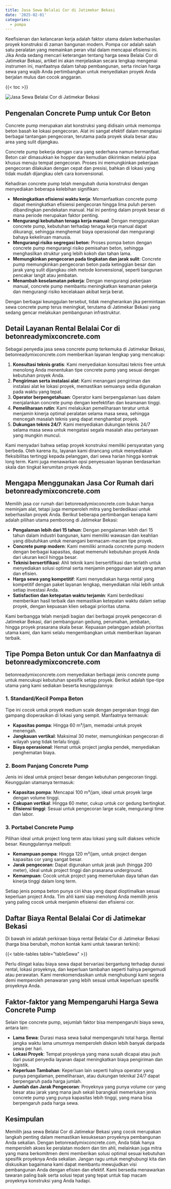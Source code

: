 ```yaml
---
title: Jasa Sewa Belalai Cor di Jatimekar Bekasi
date: '2025-02-01'
categories:
  - pompa
---
```


Keefisienan dan kelancaran kerja adalah faktor utama dalam keberhasilan proyek konstruksi di zaman bangunan modern. Pompa cor adalah salah satu peralatan yang memainkan peran vital dalam mencapai efisiensi ini. Jika Anda sedang mencari keterangan tentang harga sewa Belalai Cor di Jatimekar Bekasi, artikel ini akan menjelaskan secara lengkap mengenai instrumen ini, manfaatnya dalam tahap pembangunan, serta rincian harga sewa yang wajib Anda pertimbangkan untuk menyediakan proyek Anda berjalan mulus dan cocok anggaran.

{{< toc >}}

![Jasa Sewa Belalai Cor di Jatimekar Bekasi](https://betoncor8.github.io/pump/concrete-pump%20(30).png)

## Pengenalan Concrete Pump untuk Cor Beton

Concrete pump merupakan alat konstruksi yang didisain untuk memompa beton basah ke lokasi pengecoran. Alat ini sangat efektif dalam mengatasi berbagai tantangan pengecoran, terutama pada proyek skala besar atau area yang sulit dijangkau.

Concrete pump bekerja dengan cara yang sederhana namun bermanfaat. Beton cair dimasukkan ke hopper dan kemudian dikirimkan melalui pipa khusus menuju tempat pengecoran. Proses ini memungkinkan pekerjaan pengecoran dilakukan dengan cepat dan presisi, bahkan di lokasi yang tidak mudah dijangkau oleh cara konvensional.

Kehadiran concrete pump telah mengubah dunia konstruksi dengan menyediakan beberapa kelebihan signifikan:

- **Meningkatkan efisiensi waktu kerja**: Memanfaatkan concrete pump dapat meningkatkan efisiensi pengecoran hingga lima puluh persen dibandingkan pendekatan manual. Hal ini penting dalam proyek besar di mana periode merupakan faktor penting.
- **Mengurangi kebutuhan tenaga kerja manual**: Dengan menggunakan concrete pump, kebutuhan terhadap tenaga kerja manual dapat dikurangi, sehingga menghemat biaya operasional dan mengurangi bahaya kekeliruan manusia.
- **Mengurangi risiko segregasi beton**: Proses pompa beton dengan concrete pump mengurangi risiko pemisahan beton, sehingga menghasilkan struktur yang lebih kokoh dan tahan lama.
- **Memungkinkan pengecoran pada tingkatan dan jarak sulit**: Concrete pump memungkinkan pengecoran beton pada ketinggian besar dan jarak yang sulit dijangkau oleh metode konvensional, seperti bangunan pencakar langit atau jembatan.
- **Menambah keselamatan pekerja**: Dengan mengurangi pekerjaan manual, concrete pump membantu meningkatkan keamanan pekerja dan mengurangi risiko kecelakaan akibat kerja berat.

Dengan berbagai keunggulan tersebut, tidak mengherankan jika permintaan sewa concrete pump terus meningkat, terutama di Jatimekar Bekasi yang sedang gencar melakukan pembangunan infrastruktur.

## Detail Layanan Rental Belalai Cor di betonreadymixconcrete.com

Sebagai penyedia jasa sewa concrete pump terkemuka di Jatimekar Bekasi, betonreadymixconcrete.com memberikan layanan lengkap yang mencakup:

1. **Konsultasi teknis gratis**: Kami menyediakan konsultasi teknis free untuk menolong Anda menentukan tipe concrete pump yang sesuai dengan kebutuhan proyek Anda.
2. **Pengiriman serta instalasi alat**: Kami menangani pengiriman dan instalasi alat ke lokasi proyek, memastikan semuanya sedia digunakan pada waktu yang tepat.
3. **Operator berpengetahuan**: Operator kami berpengalaman luas dalam menjalankan concrete pump dengan keefektifan dan keamanan tinggi.
4. **Pemeliharaan rutin**: Kami melakukan pemeliharaan teratur untuk menjamin kinerja optimal peralatan selama masa sewa, sehingga mencegah masalah teknis yang dapat menghambat proyek.
5. **Dukungan teknis 24/7**: Kami menyediakan dukungan teknis 24/7 selama masa sewa untuk mengatasi segala masalah atau pertanyaan yang mungkin muncul.

Kami menyadari bahwa setiap proyek konstruksi memiliki persyaratan yang berbeda. Oleh karena itu, layanan kami dirancang untuk menyediakan fleksibilitas tertinggi kepada pelanggan, dari sewa harian hingga kontrak long term. Kami juga menawarkan opsi penyesuaian layanan berdasarkan skala dan tingkat kerumitan proyek Anda.

## Mengapa Menggunakan Jasa Cor Rumah dari betonreadymixconcrete.com

Memilih jasa cor rumah dari betonreadymixconcrete.com bukan hanya meminjam alat, tetapi juga memperoleh mitra yang berdedikasi untuk keberhasilan proyek Anda. Berikut beberapa pertimbangan kenapa kami adalah pilihan utama pemborong di Jatimekar Bekasi:

- **Pengalaman lebih dari 15 tahun**: Dengan pengalaman lebih dari 15 tahun dalam industri bangunan, kami memiliki wawasan dan keahlian yang dibutuhkan untuk menangani bermacam-macam tipe proyek.
- **Concrete pump modern**: Kami memiliki armada concrete pump modern dengan berbagai kapasitas, dapat memenuhi kebutuhan proyek Anda dari ukuran kecil hingga besar.
- **Teknisi bersertifikasi**: Ahli teknik kami bersertifikasi dan terlatih untuk menyediakan solusi optimal serta menjamin penggunaan alat yang aman dan efisien.
- **Harga sewa yang kompetitif**: Kami menyediakan harga rental yang kompetitif dengan paket layanan lengkap, menyediakan nilai lebih untuk setiap investasi Anda.
- **Satisfaction dan ketepatan waktu terjamin**: Kami berdedikasi memberikan hasil terbaik dan memastikan ketepatan waktu dalam setiap proyek, dengan kepuasan klien sebagai prioritas utama.

Kami berbangga telah menjadi bagian dari berbagai proyek pengecoran di Jatimekar Bekasi, dari pembangunan gedung, perumahan, jembatan, hingga proyek prasarana skala besar. Kepuasan pelanggan adalah prioritas utama kami, dan kami selalu mengembangkan untuk memberikan layanan terbaik.

## Tipe Pompa Beton untuk Cor dan Manfaatnya di betonreadymixconcrete.com

betonreadymixconcrete.com menyediakan berbagai jenis concrete pump untuk mencukupi kebutuhan spesifik setiap proyek. Berikut adalah tipe-tipe utama yang kami sediakan beserta keunggulannya:

### 1\. Standard/Kecil Pompa Beton

Tipe ini cocok untuk proyek medium scale dengan pergerakan tinggi dan gampang dioperasikan di lokasi yang sempit. Manfaatnya termasuk:

- **Kapasitas pompa**: Hingga 60 m³/jam, memadai untuk proyek menengah.
- **Jangkauan vertikal**: Maksimal 30 meter, memungkinkan pengecoran di wilayah yang tidak terlalu tinggi.
- **Biaya operasional**: Hemat untuk project jangka pendek, menyediakan penghematan biaya.

### 2\. Boom Panjang Concrete Pump

Jenis ini ideal untuk project besar dengan kebutuhan pengecoran tinggi. Keunggulan utamanya termasuk:

- **Kapasitas pompa**: Mencapai 100 m³/jam, ideal untuk proyek large dengan volume tinggi.
- **Cakupan vertikal**: Hingga 60 meter, cukup untuk cor gedung bertingkat.
- **Efisiensi tinggi**: Sesuai untuk pengecoran large scale, mengurangi time dan labor.

### 3\. Portabel Concrete Pump

Pilihan ideal untuk project long term atau lokasi yang sulit diakses vehicle besar. Keunggulannya meliputi:

- **Kemampuan pompa**: Hingga 120 m³/jam, untuk project dengan kapasitas cor yang sangat besar.
- **Jarak pengecoran**: Dapat digunakan untuk jarak jauh (hingga 200 meter), ideal untuk project tinggi dan prasarana underground.
- **Kemampuan**: Cocok untuk project yang memerlukan daya tahan dan kinerja tinggi dalam long term.

Setiap jenis pompa beton punya ciri khas yang dapat dioptimalkan sesuai keperluan project Anda. Tim ahli kami siap menolong Anda memilih jenis yang paling cocok untuk menjamin efisiensi dan efisiensi cor.

## Daftar Biaya Rental Belalai Cor di Jatimekar Bekasi

Di bawah ini adalah perkiraan biaya rental Belalai Cor di Jatimekar Bekasi (harga bisa berubah, mohon kontak kami untuk tawaran terkini):

{{< table-tables table="tableSewa" >}}

Perlu diingat kalau biaya sewa dapat bervariasi bergantung terhadap durasi rental, lokasi proyeknya, dan keperluan tambahan seperti halnya pengemudi atau perawatan. Kami merekomendasikan untuk menghubungi kami segera demi memperoleh penawaran yang lebih sesuai untuk keperluan spesifik proyeknya Anda.

## Faktor-faktor yang Mempengaruhi Harga Sewa Concrete Pump

Selain tipe concrete pump, sejumlah faktor bisa mempengaruhi biaya sewa, antara lain:

- **Lama Sewa**: Durasi masa sewa bakal mempengaruhi total harga. Rental jangka waktu lama umumnya memperoleh diskon lebih banyak daripada sewa per hari.
- **Lokasi Proyek**: Tempat proyeknya yang mana susah dicapai atau jauh dari pusat penyedia layanan dapat meningkatkan biaya pengiriman dan logistik.
- **Keperluan Tambahan**: Keperluan lain seperti halnya operator yang punya pengalaman, pemeliharaan, atau dukungan teknikal 24/7 dapat berpengaruh pada harga jumlah.
- **Jumlah dan Jarak Pengecoran**: Proyeknya yang punya volume cor yang besar atau jarak yang mana jauh sekali barangkali memerlukan jenis concrete pump yang punya kapasitas lebih tinggi, yang mana bisa berpengaruh pada harga sewa.

## Kesimpulan

Memilih jasa sewa Belalai Cor di Jatimekar Bekasi yang cocok merupakan langkah penting dalam memastikan kesuksesan proyeknya pembangunan Anda sekalian. Dengan betonreadymixconcrete.com, Anda tidak hanya memperoleh akses ke peralatan modern dan tim ahli, melainkan juga mitra yang mana berkomitmen demi memberikan solusi optimal sesuai kebutuhan spesifik proyeknya Anda sekalian. Jangan ragu untuk menghubungi kita dan diskusikan bagaimana kami dapat membantu mewujudkan visi pembangunan Anda dengan efisien dan efektif. Kami bersedia menawarkan tawaran paling baik serta solusi tepat yang tepat untuk tiap macam proyeknya konstruksi yang Anda hadapi.
